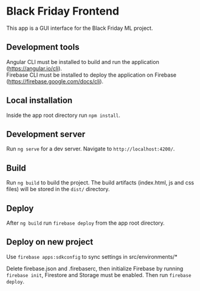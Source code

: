 # Black Friday Frontend

This app is a GUI interface for the Black Friday ML project.

## Development tools

Angular CLI must be installed to build and run the application (https://angular.io/cli).  
Firebase CLI must be installed to deploy the application on Firebase (https://firebase.google.com/docs/cli).

## Local installation

Inside the app root directory run `npm install`.

## Development server

Run `ng serve` for a dev server. Navigate to `http://localhost:4200/`.

## Build

Run `ng build` to build the project. The build artifacts (index.html, js and css files) will be stored in the `dist/` directory.

## Deploy

After `ng build` run `firebase deploy` from the app root directory.

## Deploy on new project
Use `firebase apps:sdkconfig` to sync settings in src/environments/*

Delete firebase.json and .firebaserc, then initialize Firebase by running `firebase init`, Firestore and Storage must be enabled. Then run `firebase deploy`.

